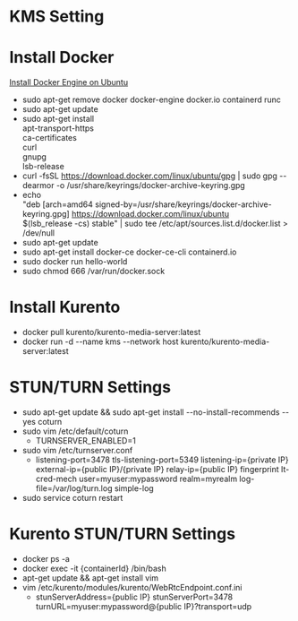 # KMS Setting

# Install Docker

[Install Docker Engine on Ubuntu](https://docs.docker.com/engine/install/ubuntu/)

- sudo apt-get remove docker docker-engine docker.io containerd runc
- sudo apt-get update
- sudo apt-get install \
    apt-transport-https \
    ca-certificates \
    curl \
    gnupg \
    lsb-release
- curl -fsSL https://download.docker.com/linux/ubuntu/gpg | sudo gpg --dearmor -o /usr/share/keyrings/docker-archive-keyring.gpg
- echo \
  "deb [arch=amd64 signed-by=/usr/share/keyrings/docker-archive-keyring.gpg] https://download.docker.com/linux/ubuntu \
  $(lsb_release -cs) stable" | sudo tee /etc/apt/sources.list.d/docker.list > /dev/null
- sudo apt-get update
- sudo apt-get install docker-ce docker-ce-cli containerd.io
- sudo docker run hello-world
- sudo chmod 666 /var/run/docker.sock

# Install Kurento

- docker pull kurento/kurento-media-server:latest
- docker run -d --name kms --network host kurento/kurento-media-server:latest

# STUN/TURN Settings

- sudo apt-get update && sudo apt-get install --no-install-recommends --yes coturn
- sudo vim /etc/default/coturn
    - TURNSERVER_ENABLED=1
- sudo vim /etc/turnserver.conf
    - listening-port=3478
    tls-listening-port=5349
    listening-ip={private IP}
    external-ip={public IP}/{private IP}
    relay-ip={public IP}
    fingerprint
    lt-cred-mech
    user=myuser:mypassword
    realm=myrealm
    log-file=/var/log/turn.log
    simple-log
- sudo service coturn restart

# Kurento STUN/TURN Settings

- docker ps -a
- docker exec -it {containerId} /bin/bash
- apt-get update && apt-get install vim
- vim /etc/kurento/modules/kurento/WebRtcEndpoint.conf.ini
    - stunServerAddress={public IP}
    stunServerPort=3478
    turnURL=myuser:mypassword@{public IP}?transport=udp